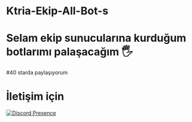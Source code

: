 # Ktria-Ekip-All-Bot-s

# Selam ekip sunucularına kurduğum botlarımı palaşacağım 🖐

#40 starda paylaşıyorum

# İletişim için
[![Discord Presence](https://lanyard-profile-readme.vercel.app/api/482541644944506880)](https://discord.com/users/482541644944506880)
